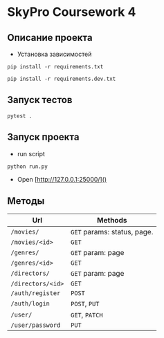 # SkyPro Coursework 4

## Описание проекта

- Установка зависимостей

```shell
pip install -r requirements.txt

pip install -r requirements.dev.txt
```

## Запуск тестов

```shell
pytest .
```

## Запуск проекта

- run script

```shell
python run.py
```

- Open [http://127.0.0.1:25000/]()

## Методы

| Url|Methods|
|----|----|
|`/movies/`|`GET` params: status, page.|
|`/movies/<id>`|`GET`|
|`/genres/`|`GET` param: page|
|`/genres/<id>`|`GET`|
|`/directors/`|`GET` param: page|
|`/directors/<id>`|`GET`|
|`/auth/register`|`POST`|
|`/auth/login`|`POST`, `PUT`|
|`/user/`|`GET`, `PATCH`|
|`/user/password`|`PUT`|